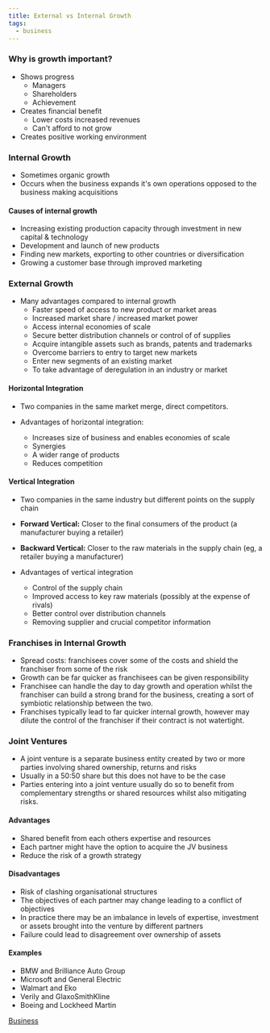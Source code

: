 ```yaml
---
title: External vs Internal Growth
tags:
  - business
---
```

### Why is growth important?

- Shows progress
	- Managers
	- Shareholders
	- Achievement
- Creates financial benefit
	- Lower costs increased revenues
	- Can't afford to not grow
- Creates positive working environment

### Internal Growth

- Sometimes organic growth
- Occurs when the business expands it's own operations opposed to the business making acquisitions

#### Causes of internal growth

- Increasing existing production capacity through investment in new capital & technology
- Development and launch of new products
- Finding new markets, exporting to other countries or diversification
- Growing a customer base through improved marketing

### External Growth

- Many advantages compared to internal growth
	- Faster speed of access to new product or market areas
	- Increased market share / increased market power
	- Access internal economies of scale
	- Secure better distribution channels or control of of supplies
	- Acquire intangible assets such as brands, patents and trademarks
	- Overcome barriers to entry to target new markets
	- Enter new segments of an existing market
	- To take advantage of deregulation in an industry or market

#### Horizontal Integration

- Two companies in the same market merge, direct competitors.

- Advantages of horizontal integration:
	- Increases size of business and enables economies of scale
	- Synergies
	- A wider range of products
	- Reduces competition

#### Vertical Integration

- Two companies in the same industry but different points on the supply chain
- **Forward Vertical:** Closer to the final consumers of the product (a manufacturer buying a retailer)
- **Backward Vertical:** Closer to the raw materials in the supply chain (eg, a retailer buying a manufacturer)

- Advantages of vertical integration
	- Control of the supply chain
	- Improved access to key raw materials (possibly at the expense of rivals)
	- Better control over distribution channels
	- Removing supplier and crucial competitor information

### Franchises in Internal Growth

- Spread costs: franchisees cover some of the costs and shield the franchiser from some of the risk
- Growth can be far quicker as franchisees can be given responsibility 
- Franchisee can handle the day to day growth and operation whilst the franchiser can build a strong brand for the business, creating a sort of symbiotic relationship between the two.
- Franchises typically lead to far quicker internal growth, however may dilute the control of the franchiser if their contract is not watertight.


### Joint Ventures

- A joint venture is a separate business entity created by two or more parties involving shared ownership, returns and risks
- Usually in a 50:50 share but this does not have to be the case
- Parties entering into a joint venture usually do so to benefit from complementary strengths or shared resources whilst also mitigating risks.

#### Advantages

-  Shared benefit from each others expertise and resources
- Each partner might have the option to acquire the JV business
- Reduce the risk of a growth strategy

#### Disadvantages

- Risk of clashing organisational structures
- The objectives of each partner may change leading to a conflict of objectives
- In practice there may be an imbalance in levels of expertise, investment or assets brought into the venture by different partners
- Failure could lead to disagreement over ownership of assets

#### Examples

- BMW and Brilliance Auto Group
- Microsoft and General Electric
- Walmart and Eko
- Verily and GlaxoSmithKline
- Boeing and Lockheed Martin




[Business](/Business)